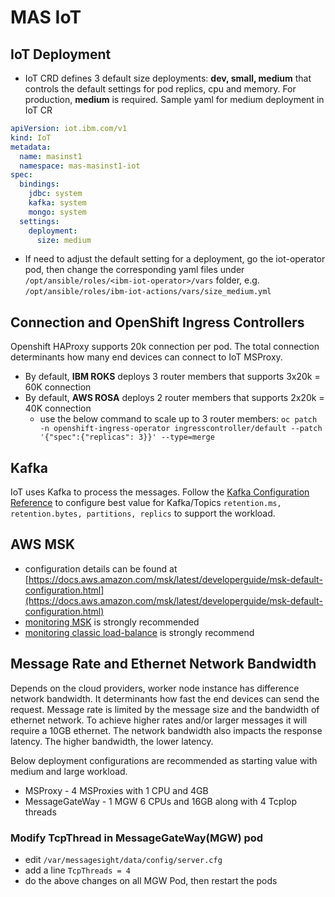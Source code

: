 # MAS IoT 

## IoT Deployment

- IoT CRD defines 3 default size deployments: **dev, small, medium** that controls the default settings for pod replics, cpu and memory. For production, **medium** is required.
Sample yaml for medium deployment in IoT CR 
```yaml  
apiVersion: iot.ibm.com/v1
kind: IoT
metadata:
  name: masinst1
  namespace: mas-masinst1-iot
spec:
  bindings:
    jdbc: system
    kafka: system
    mongo: system
  settings:
    deployment:
      size: medium
```
- If need to adjust the default setting for a deployment, go the iot-operator pod, then change the corresponding yaml files under `/opt/ansible/roles/<ibm-iot-operator>/vars` folder, e.g. `/opt/ansible/roles/ibm-iot-actions/vars/size_medium.yml`


## Connection and OpenShift Ingress Controllers

Openshift HAProxy supports 20k connection per pod. The total connection determinants how many end devices can connect to IoT MSProxy. 

- By default, **IBM ROKS** deploys 3 router members that supports 3x20k = 60K connection
- By default, **AWS ROSA** deploys 2 router members that supports 2x20k = 40K connection
    - use the below command to scale up to 3 router members:
    `oc patch -n openshift-ingress-operator ingresscontroller/default --patch '{"spec":{"replicas": 3}}' --type=merge`

## Kafka

IoT uses Kafka to process the messages. Follow the [Kafka Configuration Reference](https://docs.confluent.io/platform/current/installation/configuration/topic-configs.html#retention-ms) to configure best value for Kafka/Topics `retention.ms, retention.bytes, partitions, replics` to support the workload. 


## AWS MSK

- configuration details can be found at [https://docs.aws.amazon.com/msk/latest/developerguide/msk-default-configuration.html](https://docs.aws.amazon.com/msk/latest/developerguide/msk-default-configuration.html)
- [monitoring MSK](../aws/bestpractice.md#amazon-msk) is strongly recommended
- [monitoring classic load-balance](../aws/bestpractice.md#classic-load-balancer-idle-timeout) is strongly recommend 


## Message Rate and Ethernet Network Bandwidth

Depends on the cloud providers, worker node instance has difference network bandwidth. It determinants how fast the end devices can send the request. Message rate is limited by the message size and the bandwidth of ethernet network. To achieve higher rates and/or larger messages it will require a 10GB ethernet. The network bandwidth also impacts the response latency. The higher bandwidth, the lower latency.  

Below deployment configurations are recommended as starting value with medium and large workload. 

* MSProxy - 4 MSProxies with 1 CPU and 4GB
* MessageGateWay - 1 MGW 6 CPUs and 16GB along with 4 TcpIop threads

### Modify TcpThread in MessageGateWay(MGW) pod
- edit `/var/messagesight/data/config/server.cfg`
- add a line  `TcpThreads = 4`
- do the above changes on all MGW Pod, then restart the pods

